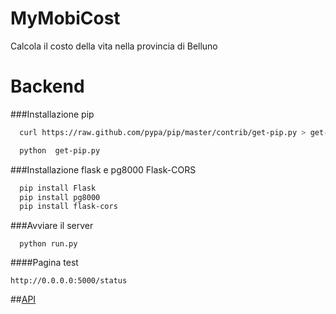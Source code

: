 MyMobiCost
==========
Calcola il costo della vita nella provincia di Belluno

# Backend

###Installazione pip
```bash
  curl https://raw.github.com/pypa/pip/master/contrib/get-pip.py > get-pip.py
```
```bash
  python  get-pip.py
```
###Installazione flask e pg8000 Flask-CORS

```bash
  pip install Flask
  pip install pg8000
  pip install flask-cors
```
###Avviare il server 
```
  python run.py
```
####Pagina test
```
http://0.0.0.0:5000/status
```

##[API](https://github.com/GnuRant/MyMobiCost/wiki)
